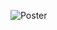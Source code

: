 

![Poster](https://github.com/chad-fisher/KansasWind/assets/150188438/0a5288b4-2294-4ceb-bc47-e8fb189ff23a)
